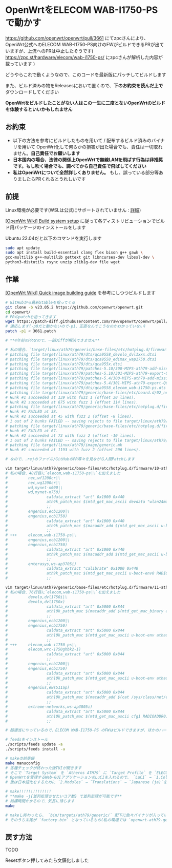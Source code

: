 # OpenWrtをELECOM WAB-I1750-PSで動かす

https://github.com/openwrt/openwrt/pull/3661 にてzpcさんにより、OpenWrt公式へのELECOM WAB-I1750-PS向けのFWがビルドできるPRが出ていますが、上流へのPRは中止したそうです( https://zpc.st/hardware/elecom/wab-i1750-ps/ にzpcさんが解析した内容が載っています )

どうやらこれで動くようなので、このコードを最新版にパッチしてビルドします

また、ビルド済みの物をReleasesにおいて置くので、**下のお約束を読んだ上で**ダウンロードしてください

**OpenWrtをビルドしたことがない人はこの一生に二度とないOpenWrtのビルドを体験するといいかもしれません**


## お約束

- 以下の方法を参考にビルドしたものを用いて / 配布するビルド済みのバイナリを用いて OpenWrt化して何らかの損害が出た場合でも、責任は一切取れません。**自己責任でお願いします**
- **日本国内の場合、法律の関係上OpenWrtで無線LANを飛ばす行為は非推奨です。もし吹く場合でも、調べてから自己責任で飛ばしてください**
- **私はOpenWrtについて全然詳しくありません。** もし、誤っている部分等ありましたらPRくれるとうれしいです

## 前提
Linux環境が必要です(WSLは公式にサポートされていません : [詳細](https://openwrt.org/docs/guide-developer/toolchain/wsl))

[[OpenWrt Wiki] Build system setup](https://openwrt.org/docs/guide-developer/toolchain/install-buildsystem) に従って各ディストリビューションでビルド用パッケージのインストールをします

Ubuntu 22.04だと以下のコマンドを実行します

```bash
sudo apt update
sudo apt install build-essential clang flex bison g++ gawk \
gcc-multilib g++-multilib gettext git libncurses-dev libssl-dev \
python3-distutils rsync unzip zlib1g-dev file wget
```

## 作業

[[OpenWrt Wiki] Quick image building guide](https://openwrt.org/docs/guide-developer/toolchain/beginners-build-guide) を参考にしつつビルドします

```bash
# GitHubから最新Stableを拾ってくる
git clone -b v23.05.2 https://github.com/openwrt/openwrt.git
cd openwrt/
# PRのpatchを拾ってきます
wget https://patch-diff.githubusercontent.com/raw/openwrt/openwrt/pull/3661.patch
# 適応します(-p0だと動かないので-p1、正直なんでこうなのかわかっていない)
patch -p1 < 3661.patch

# **4年前のPRなので、一部Diffが解決できません**

# 私の場合、`target/linux/ath79/generic/base-files/etc/hotplug.d/firmware/10-ath9k-eeprom`と`target/linux/ath79/generic/base-files/etc/hotplug.d/firmware/11-ath10k-caldata`が失敗しました
# patching file target/linux/ath79/dts/qca9558_devolo_dvl1xxx.dtsi
# patching file target/linux/ath79/dts/qca9558_edimax_wap1750.dtsi
# patching file target/linux/ath79/dts/qca955x.dtsi
# patching file target/linux/ath79/patches-5.10/300-MIPS-ath79-add-missing-QCA955x-UART1-registers.patch
# patching file target/linux/ath79/patches-5.10/301-MIPS-ath79-export-QCA955X-UART1-reference-clock.patch
# patching file target/linux/ath79/patches-5.4/300-MIPS-ath79-add-missing-QCA955x-UART1-registers.patch
# patching file target/linux/ath79/patches-5.4/301-MIPS-ath79-export-QCA955X-UART1-reference-clock.patch
# patching file target/linux/ath79/dts/qca9558_elecom_wab-i1750-ps.dts
# patching file target/linux/ath79/generic/base-files/etc/board.d/02_network
# Hunk #1 succeeded at 139 with fuzz 1 (offset 30 lines).
# Hunk #2 succeeded at 675 with fuzz 1 (offset 114 lines).
# patching file target/linux/ath79/generic/base-files/etc/hotplug.d/firmware/10-ath9k-eeprom
# Hunk #1 FAILED at 38.
# Hunk #2 succeeded at 45 with fuzz 2 (offset -8 lines).
# 1 out of 2 hunks FAILED -- saving rejects to file target/linux/ath79/generic/base-files/etc/hotplug.d/firmware/10-ath9k-eeprom.rej
# patching file target/linux/ath79/generic/base-files/etc/hotplug.d/firmware/11-ath10k-caldata
# Hunk #1 FAILED at 67.
# Hunk #2 succeeded at 73 with fuzz 2 (offset -10 lines).
# 1 out of 2 hunks FAILED -- saving rejects to file target/linux/ath79/generic/base-files/etc/hotplug.d/firmware/11-ath10k-caldata.rej
# patching file target/linux/ath79/image/generic.mk
# Hunk #1 succeeded at 1193 with fuzz 2 (offset 206 lines).

# なので、.rejのファイル/GitHubのPR等々を見ながら人間Patchします

vim target/linux/ath79/generic/base-files/etc/hotplug.d/firmware/10-ath9k-eeprom
# 私の場合、48行目に`elecom,wab-i1750-ps|\`を加えました 
#         nec,wf1200cr|\
#         nec,wg1200cr|\
#         wd,mynet-n600|\
#         wd,mynet-n750)
#                 caldata_extract "art" 0x1000 0x440
#                 ath9k_patch_mac $(mtd_get_mac_ascii devdata "wlan24mac")
#                 ;;  
#         engenius,ecb1200|\
#         engenius,ecb1750)
#                 caldata_extract "art" 0x1000 0x440
#                 ath9k_patch_mac $(macaddr_add $(mtd_get_mac_ascii u-boot-env athaddr) 1)
#                 ;;  
# +++     elecom,wab-i1750-ps|\
#         engenius,ecb1200|\
#         engenius,ecb1750)
#                 caldata_extract "art" 0x1000 0x440
#                 ath9k_patch_mac $(macaddr_add $(mtd_get_mac_ascii u-boot-env athaddr) 1)
#                 ;;  
#         enterasys,ws-ap3705i)
#                 caldata_extract "calibrate" 0x1000 0x440
#                 ath9k_patch_mac $(mtd_get_mac_ascii u-boot-env0 RADIOADDR1)
#                 ;;  

vim target/linux/ath79/generic/base-files/etc/hotplug.d/firmware/11-ath10k-caldata
# 私の場合、76行目に`elecom,wab-i1750-ps|\`を加えました
#         devolo,dvl1750i|\
#         devolo,dvl1750x)
#                 caldata_extract "art" 0x5000 0x844
#                 ath10k_patch_mac $(macaddr_add $(mtd_get_mac_binary art 0x0) -1)
#                 ;;
#         engenius,ecb1200|\
#         engenius,ecb1750)
#                 caldata_extract "art" 0x5000 0x844
#                 ath10k_patch_mac $(mtd_get_mac_ascii u-boot-env athaddr)
#                 ;;
# +++     elecom,wab-i1750-ps|\
#         elecom,wrc-1750ghbk2-i)
#                 caldata_extract "art" 0x5000 0x844
#                 ;;
#         engenius,ecb1200|\
#         engenius,ecb1750)
#                 caldata_extract "art" 0x5000 0x844
#                 ath10k_patch_mac $(mtd_get_mac_ascii u-boot-env athaddr)
#                 ;;
#         engenius,ews511ap)
#                 caldata_extract "art" 0x5000 0x844
#                 ath10k_patch_mac $(macaddr_add $(cat /sys/class/net/eth0/address) 1)
#                 ;;
#         extreme-networks,ws-ap3805i)
#                 caldata_extract "art" 0x5000 0x844
#                 ath10k_patch_mac $(mtd_get_mac_ascii cfg1 RADIOADDR0)
#                 ;;

# 超適当にやっているので、ELECOM WAB-I1750-PS のFWはビルドできますが、ほかのハードウェアのFWをビルドするのにはこのコードを再利用しないほうがいいでしょう

# feedsをインストール
./scripts/feeds update -a
./scripts/feeds install -a

# makeの前準備
make manuconfig
# 各種チェックが終わった後TUIが開きます
# そこで `Target System` を `Atheros ATH79` に `Target Profile` を `ELECOM WAB-I1750-PS` にして、WAB-I1750-PS用のFWが出てくるようにします
# OpenWrtを管理するWeb-GUIアプリケーションのLuCIを入れるので、 `LuCI` → `1.Collections` → `luci` を `*` にします(`M`だと、インストール時にインターネットから拾う設定になってしまいます)
# 後は日本語化をするために `2.Modules` → `Translations` → `Japanese (ja)`を入れたり入れなかったり、他のプロトコルをサポートするようにしたり、カスタマイズしましょう(パッケージのインストールはインストール後でもできるけどね, **ROMが8MBしかないので注意!**)

# make!!!!!!!!!!!!!!
# **make -j{並列処理させたいコア数} で並列処理が可能です**
# 結構時間かかるので、気長に待ちます
make

# makeし終わったら、 `bin/targets/ath79/generic/` 配下に色々バイナリが入っています
# そのうち末尾が `factory.bin` となっているもの(私の環境では `openwrt-ath79-generic-elecom_wab-i1750-ps-squashfs-factory.bin` )をファームウェアアップデート画面より投入すれば、OpenWrt化ができます!

```

## 戻す方法
TODO

Resetボタン押してみたら文鎮化しました
